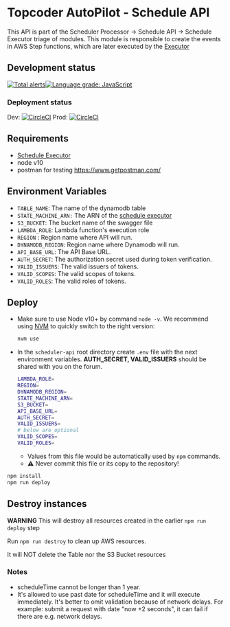 
# Topcoder AutoPilot - Schedule API

This API is part of the Scheduler Processor -> Schedule API -> Schedule Executor triage of modules. This module is responsible to create the events in AWS Step functions, which are later executed by the [Executor](https://github.com/topcoder-platform/schedule-executor)

## Development status

[![Total alerts](https://img.shields.io/lgtm/alerts/g/topcoder-platform/scheduler-api.svg?logo=lgtm&logoWidth=18)](https://lgtm.com/projects/g/topcoder-platform/scheduler-api/alerts/)[![Language grade: JavaScript](https://img.shields.io/lgtm/grade/javascript/g/topcoder-platform/scheduler-api.svg?logo=lgtm&logoWidth=18)](https://lgtm.com/projects/g/topcoder-platform/scheduler-api/context:javascript)

### Deployment status

Dev: [![CircleCI](https://circleci.com/gh/topcoder-platform/scheduler-api/tree/develop.svg?style=svg)](https://circleci.com/gh/topcoder-platform/scheduler-api/tree/develop) Prod: [![CircleCI](https://circleci.com/gh/topcoder-platform/scheduler-api/tree/master.svg?style=svg)](https://circleci.com/gh/topcoder-platform/scheduler-api/tree/master)

## Requirements

- [Schedule Executor](https://github.com/topcoder-platform/schedule-executor)
- node v10
- postman for testing https://www.getpostman.com/

## Environment Variables

- `TABLE_NAME`: The name of the dynamodb table  
- `STATE_MACHINE_ARN:` The ARN of the [schedule executor](https://github.com/topcoder-platform/schedule-executor)
- `S3_BUCKET`: The bucket name of the swagger file
- `LAMBDA_ROLE`: Lambda function's execution role
- `REGION` : Region name where API will run.
- `DYNAMODB_REGION`: Region name where Dynamodb will run.
- `API_BASE_URL`: The API Base URL.
- `AUTH_SECRET`: The authorization secret used during token verification.
- `VALID_ISSUERS`: The valid issuers of tokens.
- `VALID_SCOPES`: The valid scopes of tokens.
- `VALID_ROLES`: The valid roles of tokens.

## Deploy
- Make sure to use Node v10+ by command `node -v`. We recommend using [NVM](https://github.com/nvm-sh/nvm) to quickly switch to the right version:

   ```bash
   nvm use
   ```
- In the `scheduler-api` root directory create `.env` file with the next environment variables. **AUTH_SECRET, VALID_ISSUERS** should be shared with you on the forum.<br>
   ```bash
   LAMBDA_ROLE=
   REGION=
   DYNAMODB_REGION=
   STATE_MACHINE_ARN=
   S3_BUCKET=
   API_BASE_URL=
   AUTH_SECRET=
   VALID_ISSUERS=
   # below are optional
   VALID_SCOPES=
   VALID_ROLES=

   ```
    - Values from this file would be automatically used by `npm` commands.
    - ⚠️ Never commit this file or its copy to the repository!
```bash
npm install
npm run deploy
```

## Destroy instances

**WARNING** This will destroy all resources created in the earlier `npm run deploy` step

Run `npm run destroy` to clean up AWS resources.

It will NOT delete the Table nor the S3 Bucket resources

### Notes

- scheduleTime cannot be longer than 1 year.
- It's allowed to use past date for scheduleTime and it will execute immediately. It's better to omit validation because of network delays. For example: submit  a request with date "now +2 seconds", it can fail if there are e.g. network delays.
